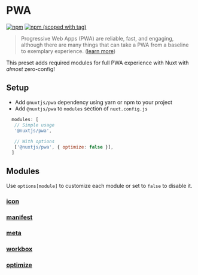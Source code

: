 # PWA
[![npm](https://img.shields.io/npm/dt/@nuxtjs/pwa.svg?style=flat-square)](https://npmjs.com/package/@nuxtjs/pwa)
[![npm (scoped with tag)](https://img.shields.io/npm/v/@nuxtjs/pwa/latest.svg?style=flat-square)](https://npmjs.com/package/@nuxtjs/pwa)

> Progressive Web Apps (PWA) are reliable, fast, 
> and engaging, although there are many things that can take a PWA from a baseline to exemplary experience. 
([learn more](https://developers.google.com/web/progressive-web-apps))

This preset adds required modules for full PWA experience with Nuxt with _almost_ zero-config!

## Setup
- Add `@nuxtjs/pwa` dependency using yarn or npm to your project
- Add `@nuxtjs/pwa` to `modules` section of `nuxt.config.js`
```js
  modules: [
   // Simple usage
   '@nuxtjs/pwa',
   
   // With options
   ['@nuxtjs/pwa', { optimize: false }],
  ]
````

## Modules
Use `options[module]` to customize each module or set to `false` to disable it.

### [icon](../icon)

### [manifest](../manifest)

### [meta](../meta)

### [workbox](../workbox)

### [optimize](../optimize)
